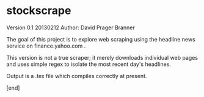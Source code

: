 stockscrape
===========

Version 0.1 20130212
Author: David Prager Branner

The goal of this project is to explore web scraping using the headline news service on finance.yahoo.com .

This version is not a true scraper; it merely downloads individual web pages and uses simple regex to isolate the most recent day's headlines.

Output is a .tex file which compiles correctly at present.

[end]
